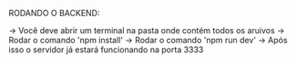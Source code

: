 RODANDO O BACKEND:

-> Você deve abrir um terminal na pasta onde contém todos os aruivos
-> Rodar o comando 'npm install'
-> Rodar o comando 'npm run dev'
-> Após isso o servidor já estará funcionando na porta 3333
